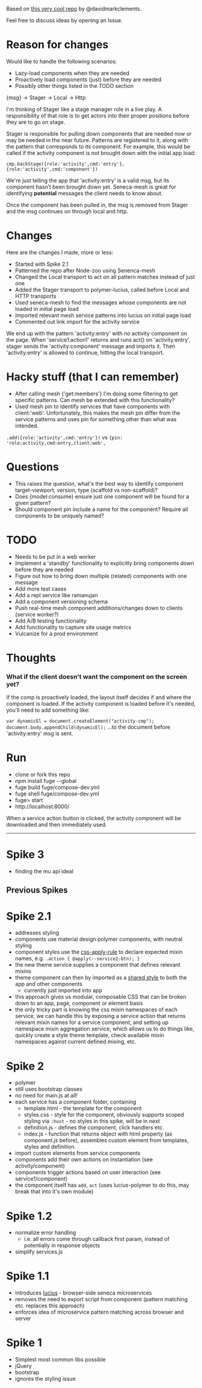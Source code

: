 Based on [this very cool repo](https://github.com/apparatus/fullstack-microservices) by @davidmarkclements.

Feel free to discuss ideas by opening an Issue.

# Reason for changes

Would like to handle the following scenarios:

* Lazy-load components when they are needed
* Proactively load components (just) before they are needed
* Possibly other things listed in the TODO section

{msg} -> Stager -> Local -> Http

I'm thinking of Stager like a stage manager role in a live play.  A responsibility of that role is to get actors into their proper positions before they are to go on stage.

Stager is responsible for pulling down components that are needed now or may be needed in the near future.  Patterns are registered to it, along with the pattern that corresponds to its component.  For example, this would be called if the activity component is not brought down with the initial app load:  

`cmp.backStage({role:'activity',cmd:'entry'},{role:'activity',cmd:'component'})`

We're just telling the app that 'activity:entry' is a valid msg, but its component hasn’t been brought down yet.  Seneca-mesh is great for identifying **potential** messages the client needs to know about.

Once the component has been pulled in, the msg is removed from Stager and the msg continues on through local and http.


# Changes 

Here are the changes I made, more or less:

* Started with Spike 2.1
* Patterned the repo after Node-zoo using Senenca-mesh
* Changed the Local transport to act on all pattern matches instead of just one
* Added the Stager transport to polymer-lucius, called before Local and HTTP transports
* Used seneca-mesh to find the messages whose components are not loaded in initial page load
* Imported relevant mesh service patterns into lucius on initial page load
* Commented out link import for the activity service

We end up with the pattern 'activity:entry' with no activity component on the page. When
'service1:action1' returns and runs act() on 'activity:entry', stager sends the
'activity:component' message and imports it.  Then 'activity:entry' is allowed to continue, hitting the local transport.


# Hacky stuff (that I can remember)

* After calling mesh {'get:members'} I'm doing some filtering to get specific patterns. Can mesh be extended with this functionality? 
* Used mesh pin to identify services that have components with client:'web'. Unfortunately, this makes the mesh pin differ from the service patterns and uses pin for something other than what was intended.

`
.add({role:'activity',cmd:'entry'})
`
vs
`
{pin: 'role:activity,cmd:entry,client:web',
`

# Questions

* This raises the question, what's the best way to identify component target-viewport, version, type (scaffold vs non-scaffold)? 
* Does {model:consume} ensure just one component will be found for a given pattern?
* Should component pin include a name for the component?  Require all components to be uniquely named? 


# TODO

* Needs to be put in a web worker
* Implement a 'standby' functionality to explicitly bring components down before they are needed
* Figure out how to bring down multiple (related) components with one message
* Add more test cases
* Add a repl service like ramanujan
* Add a component versioning schema
* Push real-time mesh component additions/changes down to clients (service worker?)
* Add A/B testing functionality
* Add functionality to capture site usage metrics
* Vulcanize for a prod environment


# Thoughts

### What if the client doesn't want the component on the screen yet? 

If the comp is proactively loaded, the layout itself decides if and where the component is loaded. If the activity component is loaded before it's needed, you'll need to add something like:

`
 	var dynamicEl = document.createElement("activity-cmp");
  document.body.appendChild(dynamicEl);
`
...to the document before 'activity:entry' msg is sent.


# Run

* clone or fork this repo
* npm install fuge --global
* fuge build fuge/compose-dev.yml
* fuge shell fuge/compose-dev.yml
* fuge> start
* http://localhost:8000/

When a service action button is clicked, the activity component will be downloaded and then immediately used.


----------
# Spike 3

* finding the mu api ideal

## Previous Spikes

# Spike 2.1

* addresses styling
* components use material design polymer components, with neutral styling
* component styles use the [css-apply-rule](https://tabatkins.github.io/specs/css-apply-rule/) to declare expected mixin names, e.g. `.action { @apply(--service2-btn); }`
* the new theme service supplies a component that defines relevant mixins
* theme component can then by imported as a [shared style](https://www.polymer-project.org/1.0/docs/devguide/styling#style-modules) to both the app and other components
  * currently just imported into app
* this approach gives us modular, composable CSS that can be broken down to an app, page, component or element basis
* the only tricky part is knowing the css mixin namespaces of each service, we can handle this by exposing a service action that returns relevant mixin names for a service component, and setting up namespace mixin aggregation service, which allows us to do things like, quickly create a style theme template, check available mixin namespaces against current defined mixing, etc.


# Spike 2

* polymer
* still uses bootstrap classes
* no need for main.js at all! 
* each service has a component folder, containing
  * template.html - the template for the component
  * styles.css - style for the component, obviously supports scoped styling via `:host` - no styles in this spike, will be in next
  * definition.js - defines the component, click handlers etc.
  * index.js - function that returns object with html property (as component.js before), assembles custom element from templates, styles and definition.
* import custom elements from service components
* components add their own actions on instantiation (see activity/component)
* components trigger actions based on user interaction (see service1/component)
* the component itself has `add`, `act` (uses lucius-polymer to do this, may break that into it's own module)

# Spike 1.2

* normalize error handling
  * i.e. all errors come through callback first param, instead of potentially in response objects
* simplify services.js 

# Spike 1.1

* introduces [lucius](http://npm.im/lucius) - browser-side seneca microservices
* removes the need to export script from component (pattern matching etc. replaces this approach)
* enforces idea of microservice pattern matching across browser and server



# Spike 1

* Simplest most common libs possible
* jQuery
* bootstrap
* ignores the styling issue

